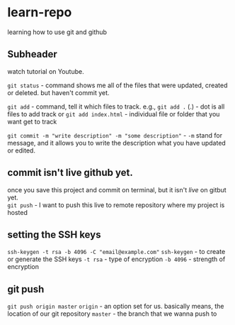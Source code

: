 # learn-repo
learning how to use git and github 


## Subheader

watch tutorial on Youtube.

`git status` - command shows me all of the files that were updated, created or deleted. but haven't commit yet. <br>

`git add` - command, tell it which files to track.
e.g., `git add .` (.) - dot is all files to add track 
    or `git add index.html` - individual file or folder that you want get to track <br>


`git commit -m "write description" -m "some description"` - `-m` stand for message, and it allows you to write the description what you have updated or edited. <br>


## commit isn't live github yet.
once you save this project and commit on terminal, but it isn't *live* on gitbut yet. <br>
`git push` - I want to push this live to remote repository where my project is hosted


## setting the SSH keys
`ssh-keygen -t rsa -b 4096 -C "email@example.com"` 
`ssh-keygen` - to create or generate the SSH keys
`-t rsa` - type of encryption
`-b 4096` - strength of encryption

## git push
`git push origin master`
`origin` - an option set for us. basically means, the location of our git repository
`master` - the branch that we wanna push to





